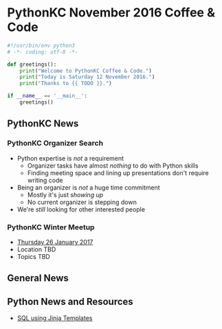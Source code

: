 # PythonKC November 2016 Coffee & Code
```python
#!/usr/bin/env python3
# -*- coding: utf-8 -*-

def greetings():
    print("Welcome to PythonKC Coffee & Code.")
    print("Today is Saturday 12 November 2016.")
    print("Thanks to {{ TODO }}.")

if __name__ == '__main__':
    greetings()
```

## PythonKC News

### PythonKC Organizer Search
* Python expertise is _not_ a requirement
    * Organizer tasks have almost _nothing_ to do with Python skills
    * Finding meeting space and lining up presentations don't require writing code
* Being an organizer is _not_ a huge time commitment
    * Mostly it's just _showing up_
    * No current organizer is stepping down
* We're _still_ looking for other interested people

### PythonKC Winter Meetup
* [Thursday 26 January 2017](https://www.meetup.com/pythonkc/events/232904085/)
* Location TBD
* Topics TBD

## General News

## Python News and Resources
* [SQL using Jinja Templates](https://github.com/hashedin/jinjasql)
